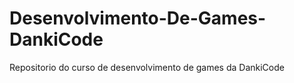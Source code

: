 # Desenvolvimento-De-Games-DankiCode
 Repositorio do curso de desenvolvimento de games da DankiCode
